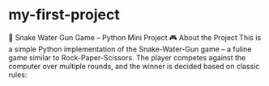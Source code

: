 # my-first-project
🐍 Snake Water Gun Game – Python Mini Project 🎮 About the Project This is a simple Python implementation of the Snake-Water-Gun game – a fuline game similar to Rock-Paper-Scissors. The player competes against the computer over multiple rounds, and the winner is decided based on classic rules:  
